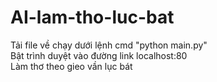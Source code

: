 # AI-lam-tho-luc-bat<br>
Tải file về chạy dưới lệnh cmd "python main.py"<br>
Bật trình duyệt vào đường link localhost:80<br>
Làm thơ theo gieo vần lục bát
